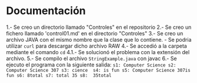 # Documentación

1.- Se creo un directorio llamado "Controles" en el repositorio
2.- Se creo un fichero llamado 'control01.md' en el directorio "Controles"
3.- Se creo un archivo JAVA con el mismo nombre que la clase que lo contiene.
    - Se podria utilizar `curl` para descargar dicho archivo RAW
4.- Se accedió a la carpeta mediante el comando `cd`
    4.1.- Se solucionó el problema con la extensión del archivo.
5.- Se compilo el archivo `StringExample.java` con javac
6.- Se ejecuto el programa con la siguiente salida:
    ```
    s1: Computer Science
    s2: Computer Science 307
    s3: cience 
    s4: is fun
    s5: Computer Science 307is fun
    s6: 8total
    s7: total 35
    s8:  35total
    ``` 